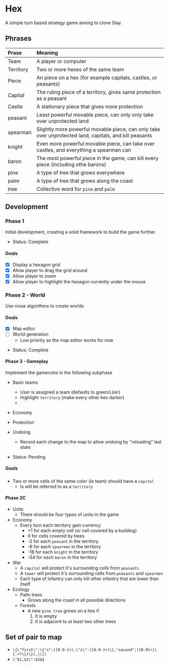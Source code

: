 # Hex 

A simple turn based strategy game aiming to clone Slay.

## Phrases

| Prase | Meaning |
|:---|:---|
| Team | A player or computer |
| Territory | Two or more hexes of the same team |
| Piece | An piece on a hex (for example capitals, castles, or peasants) | 
| Capital | The ruling piece of a territory, gives same protection as a peasant |
| Castle | A stationary piece that gives more protection |
| peasant | Least powerful movable piece, can only only take over unprotected land |
| spearman | Slightly more powerful movable piece, can only take over unprotected land, capitals, and kill peasants |
| knight | Even more powerful movable piece, can take over castles, and everything a spearman can |
| baron | The most powerful piece in the game, can kill every piece (including othe barons) |
| pine | A type of tree that grows everywhere |
| palm | A type of tree that grows along the coast |
| tree | Collective word for `pine` and `palm` |

## Development

### Phase 1

Initial development, creating a solid framework to build the game further. 

* Status: Complete

#### Goals

* [x] Display a hexagon grid
* [x] Allow player to drag the grid around
* [x] Allow player to zoom
* [x] Allow player to highlight the hexagon currently under the mouse

### Phase 2 - World 

Use noise algorithms to create worlds

#### Goals

* [X] Map editor
* [ ] World generation
    * Low priority as the map editor works for now

* Status: Complete

#### Phase 3 - Gameplay

Implement the gamerules in the following subphase

* Basic teams
    * User is assigned a team (defaults to green/`LEAF`)
    * Highlight `territory` (make every other hex darker)
    * 
* Economy
* Protection
* Undoing
    * Record each change to the map to allow undoing by "reloading" last state

* Status: Pending

##### Goals

* Two or more cells of the same color (ie team) should have a `capital`
    * Is will be referred to as a `territory`

#### Phase 2C
* Units
    * There should be four types of units in the game
* Economy
    * Every turn each territory gain currency
        * +1 for each empty cell (or cell covered by a building)
        * 0 for cells covered by trees
        * -2 for each `peasant` in the territory
        * -6 for each `spearman` in the territory
        * -18 for each `knight` in the territory
        * -54 for each `baron` in the territory
* War
    * A `capital` will protect it's surrounding cells from `peasants`
    * A `tower` will protect it's surrounding cells from `peasants` and `spearmen`
    * Each type of infantry can only kill other infantry that are lower than itself
* Ecology
    * Palm trees
        * Grows along the coast in all possible directions
    * Forests
        * A new `pine tree` grows on a hex if
            1. It is empty
            2. It is adjacent to at least two other trees

## Set of pair to map

* `\{\"first\":\{"x":([0-9-]+),\"z\":([0-9-]+)\},"second":([0-9]+|\{.+?\})\}(,|\])`
* `\"$1,$2\":$3$4`
